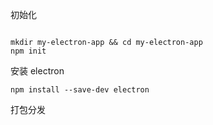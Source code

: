 
初始化

```

mkdir my-electron-app && cd my-electron-app
npm init

```


安装 electron
```
npm install --save-dev electron

```


打包分发

